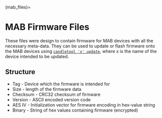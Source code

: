 (mab_files)=
# MAB Firmware Files

These files were design to contain firmware for MAB devices with all the necessary meta-data. They can be used to update or flash firmware onto the MAB devices using [`candletool 'x' update`](candletool_update), where x is the name of the device intended to be updated.

## Structure
- Tag - Device which the firmware is intended for
- Size - length of the firmware data
- Checksum - CRC32 checksum of firmware
- Version - ASCII encoded version code
- AES IV - Initialization vector for firmware encoding in hex-value string
- Binary - String of hex values containing firmware (encrypted)